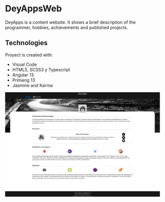 # DeyAppsWeb
DeyApps is a content website. It shows a brief description of the programmer, hobbies, achievements and published projects.

## Technologies
Proyect is created with:
* Visual Code
* HTML5, SCSS3 y Typescript
* Angular 13
* Primeng 13
* Jasmine and Karma

![DeyAppsHome](./images_readme/Captura.PNG)
